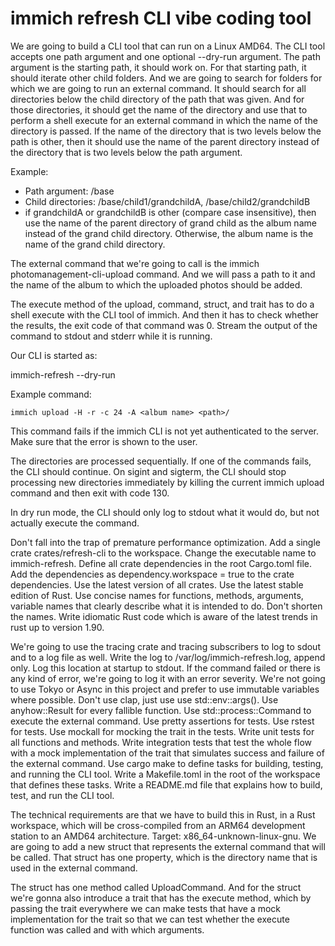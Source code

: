 # immich refresh CLI vibe coding tool

We are going to build a CLI tool that can run on a Linux AMD64. The CLI tool accepts one path argument and one optional --dry-run argument. The path argument is the starting path, it should work on. For that starting path, it should iterate other child folders. And we are going to search for folders for which we are going to run an external command. It should search for all directories below the child directory of the path that was given. And for those directories, it should get the name of the directory and use that to perform a shell execute for an external command in which the name of the directory is passed. If the name of the directory that is two levels below the path is other, then it should use the name of the parent directory instead of the directory that is two levels below the path argument. 

Example:

- Path argument: /base
- Child directories: /base/child1/grandchildA, /base/child2/grandchildB
- if grandchildA or grandchildB is other (compare case insensitive), then use the name of the parent directory of grand child as the album name instead of the grand child directory. Otherwise, the album name is the name of the grand child directory.

The external command that we're going to call is the immich photomanagement-cli-upload command. And we will pass a path to it and the name of the album to which the uploaded photos should be added. 

The execute method of the upload, command, struct, and trait has to do a shell execute with the CLI tool of immich. And then it has to check whether the results, the exit code of that command was 0. Stream the output of the command to stdout and stderr while it is running.

Our CLI is started as:

immich-refresh <path> --dry-run

Example command:

`immich upload -H -r -c 24 -A <album name> <path>/`

This command fails if the immich CLI is not yet authenticated to the server. Make sure that the error is shown to the user.

The directories are processed sequentially. If one of the commands fails, the CLI should continue. On sigint and sigterm, the CLI should stop processing new directories immediately by killing the current immich upload command and then exit with code 130.

In dry run mode, the CLI should only log to stdout what it would do, but not actually execute the command.

Don't fall into the trap of premature performance optimization.  Add a single crate crates/refresh-cli to the workspace. Change the executable name to immich-refresh. Define all crate dependencies in the root Cargo.toml file. Add the dependencies as dependency.workspace = true to the crate dependencies. Use the latest version of all crates. Use the latest stable edition of Rust. Use concise names for functions, methods, arguments, variable names that clearly describe what it is intended to do. Don't shorten the names. Write idiomatic Rust code which is aware of the latest trends in rust up to version 1.90.

We're going to use the tracing crate and tracing subscribers to log to sdout and to a log file as well. Write the log to /var/log/immich-refresh.log, append only. Log this location at startup to stdout. If the command failed or there is any kind of error, we're going to log it with an error severity. We're not going to use Tokyo or Async in this project and prefer to use immutable variables where possible. Don't use clap, just use use std::env::args(). Use anyhow::Result for every fallible function. Use std::process::Command to execute the external command. Use pretty assertions for tests. Use rstest for tests. Use mockall for mocking the trait in the tests. Write unit tests for all functions and methods. Write integration tests that test the whole flow with a mock implementation of the trait that simulates success and failure of the external command. Use cargo make to define tasks for building, testing, and running the CLI tool. Write a Makefile.toml in the root of the workspace that defines these tasks. Write a README.md file that explains how to build, test, and run the CLI tool.

The technical requirements are that we have to build this in Rust, in a Rust workspace, which will be cross-compiled from an ARM64 development station to an AMD64 architecture. Target: x86_64-unknown-linux-gnu. We are going to add a new struct that represents the external command that will be called. That struct has one property, which is the directory name that is used in the external command.

The struct has one method called UploadCommand. And for the struct we're gonna also introduce a trait that has the execute method, which by passing the trait everywhere we can make tests that have a mock implementation for the trait so that we can test whether the execute function was called and with which arguments.
